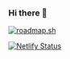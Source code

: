 ### Hi there 👋

<!--
**Parzival646/Parzival646** is a ✨ _special_ ✨ repository because its `README.md` (this file) appears on your GitHub profile.

Here are some ideas to get you started:

- 🔭 I’m currently working on ...
- 🌱 I’m currently learning ...
- 👯 I’m looking to collaborate on ...
- 🤔 I’m looking for help with ...
- 💬 Ask me about ...
- 📫 How to reach me: ...
- 😄 Pronouns: ...
- ⚡ Fun fact: ...
-->
<a href="https://roadmap.sh"><img src="https://api.roadmap.sh/v1-badge/tall/656633935145316d25891cb3?variant=dark" alt="roadmap.sh"/></a>

[![Netlify Status](https://api.netlify.com/api/v1/badges/0b152016-f13f-42f5-9aa3-76981968edde/deploy-status)](https://app.netlify.com/sites/regal-lily-cea105/deploys)





